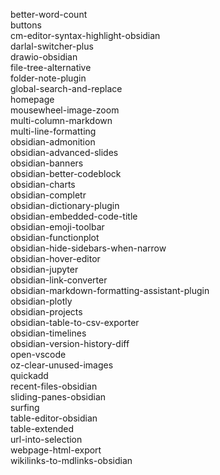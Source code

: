 better-word-count  
buttons  
cm-editor-syntax-highlight-obsidian  
darlal-switcher-plus  
drawio-obsidian  
file-tree-alternative  
folder-note-plugin  
global-search-and-replace  
homepage  
mousewheel-image-zoom  
multi-column-markdown  
multi-line-formatting  
obsidian-admonition  
obsidian-advanced-slides  
obsidian-banners  
obsidian-better-codeblock  
obsidian-charts  
obsidian-completr  
obsidian-dictionary-plugin  
obsidian-embedded-code-title  
obsidian-emoji-toolbar  
obsidian-functionplot  
obsidian-hide-sidebars-when-narrow  
obsidian-hover-editor  
obsidian-jupyter  
obsidian-link-converter  
obsidian-markdown-formatting-assistant-plugin  
obsidian-plotly  
obsidian-projects  
obsidian-table-to-csv-exporter  
obsidian-timelines  
obsidian-version-history-diff  
open-vscode  
oz-clear-unused-images  
quickadd  
recent-files-obsidian  
sliding-panes-obsidian  
surfing  
table-editor-obsidian  
table-extended  
url-into-selection  
webpage-html-export  
wikilinks-to-mdlinks-obsidian